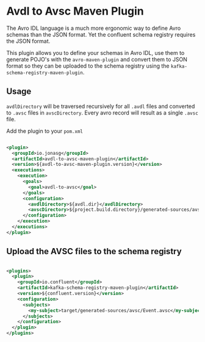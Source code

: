 # Avdl to Avsc Maven Plugin

The Avro IDL language is a much more ergonomic way to define Avro schemas than the JSON
format.
Yet the confluent schema registry requires the JSON format.

This plugin allows you to define your schemas in Avro IDL, use them to generate POJO's
with the `avro-maven-plugin` and convert them to JSON format
so they can be uploaded to the schema registry using the
`kafka-schema-registry-maven-plugin`.

## Usage

`avdlDirectory` will be traversed recursively for all `.avdl` files and converted to
`.avsc` files in `avscDirectory`. Every avro record will result as a single `.avsc`
file.

Add the plugin to your `pom.xml`

```xml

<plugin>
  <groupId>io.jonasg</groupId>
  <artifactId>avdl-to-avsc-maven-plugin</artifactId>
  <version>${avdl-to-avsc-maven-plugin.version}</version>
  <executions>
    <execution>
      <goals>
        <goal>avdl-to-avsc</goal>
      </goals>
      <configuration>
        <avdlDirectory>${avdl.dir}</avdlDirectory>
        <avscDirectory>${project.build.directory}/generated-sources/avsc</avscDirectory>
      </configuration>
    </execution>
  </executions>
</plugin>
```

## Upload the AVSC files to the schema registry

```xml

<plugins>
  <plugin>
    <groupId>io.confluent</groupId>
    <artifactId>kafka-schema-registry-maven-plugin</artifactId>
    <version>${confluent.version}</version>
    <configuration>
      <subjects>
        <my-subject>target/generated-sources/avsc/Event.avsc</my-subject>
      </subjects>
    </configuration>
  </plugin>
</plugins>
```
